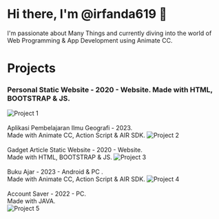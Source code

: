 # Hi there, I'm @irfanda619 👋

I'm passionate about Many Things and currently diving into the world of Web Programming & App Development using Animate CC.

# Projects
### Personal Static Website - 2020 - Website. Made with HTML, BOOTSTRAP & JS.

![Project 1](https://i.postimg.cc/zGvjQfvV/personal-website.png)
<br><br>
Aplikasi Pembelajaran Ilmu Geografi - 2023.<br>
Made with Animate CC, Action Script & AIR SDK.
![Project 2](https://i.postimg.cc/nhgSQhyv/HOW-TO-landscape.jpg)
<br><br>
Gadget Article Static Website - 2020 - Website.<br>
Made with HTML, BOOTSTRAP & JS.
![Project 3](https://i.postimg.cc/2ycV0VR7/Vanzgadget.png)
<br><br>
Buku Ajar - 2023 - Android & PC .<br>
Made with Animate CC, Action Script & AIR SDK.
![Project 4](https://i.postimg.cc/sD917PJr/kingslayer-2.png)
<br><br>
Account Saver - 2022 - PC.<br>
Made with JAVA. <br>
![Project 5](https://i.postimg.cc/2SGbRdqw/kingslayer.png)


